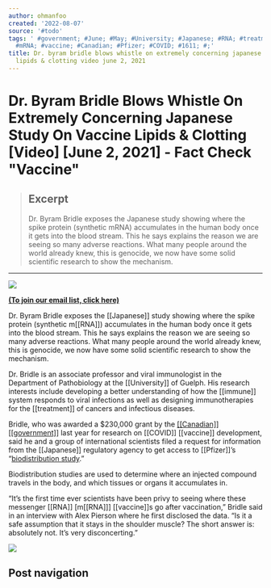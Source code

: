 ```yaml
---
author: ohmanfoo
created: '2022-08-07'
source: '#todo'
tags: ' #government; #June; #May; #University; #Japanese; #RNA; #treatment; #immune;
  #mRNA; #vaccine; #Canadian; #Pfizer; #COVID; #1611; #;'
title: Dr. byram bridle blows whistle on extremely concerning japanese study on vaccine
  lipids & clotting video june 2, 2021
---
```


# Dr. Byram Bridle Blows Whistle On Extremely Concerning Japanese Study On Vaccine Lipids & Clotting [Video] [June 2, 2021] - Fact Check "Vaccine"

> ## Excerpt
> Dr. Byram Bridle exposes the Japanese study showing where the spike protein (synthetic mRNA) accumulates in the human body once it gets into the blood stream. This he says explains the reason we are seeing so many adverse reactions. What many people around the world already knew, this is genocide, we now have some solid scientific research to show the mechanism.

---
![](https://i1.wp.com/factcheck[[vaccine]].com/wp-content/uploads/2021/06/Dr.-Byram-Bridle-Spike-Protiens-[[May]]-Be-A-Huge-Concern-Whislteblower.jpg?fit=1076%2C604&ssl=1)

__[(To join our email list, click here)](https://factcheck[[vaccine]].com/about/)__

Dr. Byram Bridle exposes the [[Japanese]] study showing where the spike protein (synthetic m[[RNA]]) accumulates in the human body once it gets into the blood stream. This he says explains the reason we are seeing so many adverse reactions. What many people around the world already knew, this is genocide, we now have some solid scientific research to show the mechanism.

Dr. Bridle is an associate professor and viral immunologist in the Department of Pathobiology at the [[University]] of Guelph. His research interests include developing a better understanding of how the [[immune]] system responds to viral infections as well as designing immunotherapies for the [[treatment]] of cancers and infectious diseases.

Bridle, who was awarded a $230,000 grant by the [[[Canadian]] [[government]]](https://kitchener.ctvnews.ca/ontario-gives-230k-in-[[vaccine]]-research-funding-to-university-of-guelph-1.4948998) last year for research on [[COVID]] [[vaccine]] development, said he and a group of international scientists filed a request for information from the [[Japanese]] regulatory agency to get access to [[Pfizer]]’s “[biodistribution study](https://www.docdroid.net/xq0Z8B0/pfizer-report-japanese-[[government]]-pdf).”

Biodistribution studies are used to determine where an injected compound travels in the body, and which tissues or organs it accumulates in.

“It’s the first time ever scientists have been privy to seeing where these messenger [[RNA]] \[m[[RNA]]\] [[vaccine]]s go after vaccination,” Bridle said in an interview with Alex Pierson where he first disclosed the data. “Is it a safe assumption that it stays in the shoulder muscle? The short answer is: absolutely not. It’s very disconcerting.”

![](https://i2.wp.com/factcheck[[vaccine]].com/wp-content/uploads/2021/06/IMG_[[1611]]-1.jpg?resize=474%2C486&ssl=1)

## Post navigation
